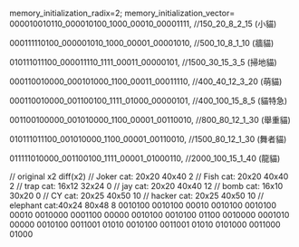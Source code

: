 memory_initialization_radix=2;
memory_initialization_vector=
000010010110_000010100_1000_00010_00001111,        //150_20_8_2_15    (小貓)

000111110100_000001010_1000_00001_00001010,        //500_10_8_1_10      (牆貓)

010111011100_000011110_1111_00011_00000101,        //1500_30_15_3_5    (掃地貓)

000110010000_000101000_1100_00011_00011110,        //400_40_12_3_20     (萌貓)

000110010000_001100100_1111_01000_00000101,        //400_100_15_8_5    (貓特急)

001100100000_001010000_1100_00001_00110010,        //800_80_12_1_30    (舉重貓)

010111011100_001010000_1100_00001_00110010,        //1500_80_12_1_30  (舞者貓)

011111010000_001100100_1111_00001_01000110,        //2000_100_15_1_40  (龍貓)

//              original    x2      diff(x2)
// Joker cat:   20x20       40x40    2
// Fish cat:    20x20       40x40    2
// trap cat:    16x12       32x24    0
// jay cat:     20x20       40x40   12
// bomb cat:    16x10       30x20    0
// CY cat:      20x25       40x50   10
// hacker cat:  20x25       40x50   10
// elephant cat:40x24       80x48    8
0010100 0010100 00010
0010100 0010100 00010
0010000 0001100 00000
0010100 0010100 01100
0010000 0001010 00000
0010100 0011001 01010
0010100 0011001 01010
0101000 0011000 01000